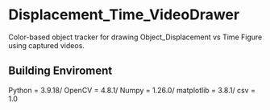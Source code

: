 # Displacement_Time_VideoDrawer
 Color-based object tracker for drawing Object_Displacement vs Time Figure using captured videos.

## Building Enviroment
Python = 3.9.18/
OpenCV = 4.8.1/
Numpy = 1.26.0/
matplotlib = 3.8.1/
csv = 1.0

## 